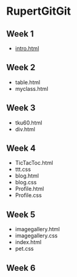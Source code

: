 # RupertGitGit
## Week 1
* [intro.html](https://rupertgitgit.github.io/w01/intro.html)
## Week 2
* table.html
* myclass.html
## Week 3
* tku60.html
* div.html
## Week 4
* TicTacToc.html
* ttt.css
* blog.html
* blog.css
* Profile.html
* Profile.css
## Week 5
* imagegallery.html
* imagegallery.css
* index.html
* pet.css
## Week 6
<!--stackedit_data:
eyJoaXN0b3J5IjpbNDAwOTU4MDc3XX0=
-->